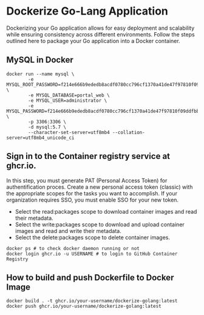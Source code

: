 # Dockerize Go-Lang Application
Dockerizing your Go application allows for easy deployment and scalability while ensuring consistency across different environments. Follow the steps outlined here to package your Go application into a Docker container.

## MySQL in Docker

```console
docker run --name mysql \
        -e MYSQL_ROOT_PASSWORD=f214e666b9ededb8acdf0780cc796cf1370a41de47f97810f09ddfbbc237ea3f \
        -e MYSQL_DATABASE=portal_web \
        -e MYSQL_USER=administrator \
        -e MYSQL_PASSWORD=f214e666b9ededb8acdf0780cc796cf1370a41de47f97810f09ddfbbc237ea3f \
        -p 3306:3306 \
        -d mysql:5.7 \
        --character-set-server=utf8mb4 --collation-server=utf8mb4_unicode_ci
```

## Sign in to the Container registry service at ghcr.io.

In this step, you must generate PAT (Personal Access Token) for authentification proces. Create a new personal access token (classic) with the appropriate scopes for the tasks you want to accomplish. If your organization requires SSO, you must enable SSO for your new token.
- Select the read:packages scope to download container images and read their metadata.
- Select the write:packages scope to download and upload container images and read and write their metadata.
- Select the delete:packages scope to delete container images.

```console
docker ps # to check docker daemon running or not
docker login ghcr.io -u USERNAME # to login to GitHub Container Registry
```

## How to build and push Dockerfile to Docker Image

```console
docker build . -t ghcr.io/your-username/dockerize-golang:latest
docker push ghcr.io/your-username/dockerize-golang:latest
```